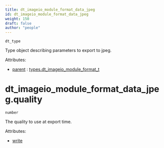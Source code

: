 ```yaml
---
title: dt_imageio_module_format_data_jpeg
id: dt_imageio_module_format_data_jpeg
weight: 150
draft: false
author: "people"
---
```


`dt_type`

Type object describing parameters to export to jpeg.

Attributes:

* [parent](../attributes#parent) : [types.dt_imageio_module_format_t](../types/dt_imageio_module_format_t)

# dt_imageio_module_format_data_jpeg.quality

`number`

The quality to use at export time.

Attributes:

* [write](../attributes#write)

